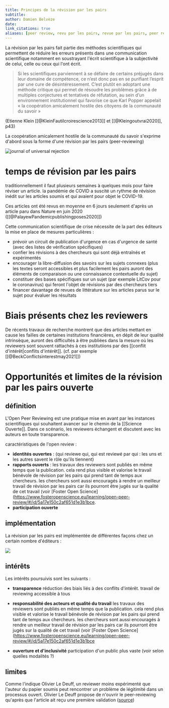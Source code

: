 ```yaml
---
title: Principes de la révision par les pairs
subtitle:
author: Damien Belvèze
date:
link_citations: true
aliases: [peer review, revu par les pairs, revue par les pairs, peer reviewed, peer reviewing, reviewers, reviewer]
---
```


La révision par les pairs fait partie des méthodes scientifiques qui permettent de réduire les erreurs présents dans une communication scientifique notamment en soustrayant l'écrit scientifique à la subjectivité de celui, celle ou ceux qui l'ont écrit. 

>Si les scientifiques parviennent à se défaire de certains préjugés dans leur domaine de compétence, ce n’est donc pas en se purifiant l’esprit par une cure de désintéressement. C’est plutôt en adoptant une méthode critique qui permet de résoudre les problèmes grâce à de multiples conjectures et tentatives de réfutation, au sein d’un environnement institutionnel qui favorise ce que Karl Popper appelait « la coopération amicalement hostile des citoyens de la communauté du savoir »

(Etienne Klein [[@KleinFautilcroirescience2013]] et [[@Kleingoutvrai2020]], p43)

La coopération amicalement hostile de la communauté du savoir s'exprime d'abord sous la forme d'une révision par les pairs (peer-reviewing)

![journal of universal rejection](universal_rejection.png)

# temps de révision par les pairs

traditionnellement il faut plusieurs semaines à quelques mois pour faire réviser un article. 
la pandémie de COVID a suscité un rythme de révision inédit sur les articles soumis et qui avaient pour objet le COVID-19. 

Ces articles ont été revus en moyenne en 6 jours seulement d'après un article paru dans Nature en juin 2020 ([[@PalayewPandemicpublishingposes2020]])

Cette communication scientifique de crise nécessite de la part des éditeurs la mise en place de mesures particulières : 

- prévoir un circuit de publication d'urgence en cas d'urgence de santé (avec des listes de vérification spécifiques)
- confier les révisions à des chercheurs qui sont déjà entraînés et expérimentés
- encourager la libre-diffusion des savoirs sur les sujets connexes (plus les textes seront accessibles et plus facilement les pairs auront des éléments de comparaison ou une connaissance contextuelle du sujet)
- constituer des bases spécifiques sur un sujet (par exemple LitCov pour le coronavirus) qui feront l'objet de révisions par des chercheurs tiers
- financer davantage de revues de littérature sur les articles parus sur le sujet pour évaluer les résultats

# Biais présents chez les reviewers

De récents travaux de recherche montrent que des articles mettant en cause les failles de certaines institutions financières, en dépit de leur qualité intrinsèque, auront des difficultés à être publiées dans la mesure où les reviewers sont souvent rattachés à ces institutiions par des [[conflit  d'intérêt|conflits d'intérêt]]. 
(cf. par exemple [[@BeckConflictsinterestmay2021]])

# Opportunités et limites de la révision par les pairs ouverte

## définition

L'Open Peer Reviewing est une pratique mise en avant par les instances scientifiques qui souhaitent avancer sur le chemin de la [[Science Ouverte]]. 
Dans ce scénario, les reviewers échangent et discutent avec les auteurs en toute transparence. 

caractéristiques de l'open review : 

- **identités ouvertes** : (qui reviewe qui, qui est reviewé par qui : les uns et les autres savent le rôle qu'ils tiennent)
- **rapports ouverts** : les travaux des reviewers sont publiés en même temps que la publication. cela rend plus visible et valorise le travail bénévole de révision par les pairs qui prend tant de temps aux chercheurs. les chercheurs sont aussi encouragés à rendre un meilleur travail de révision par les pairs car ils pourront être jugés sur la qualité de cet travail (voir [Foster Open Science](https://www.fosteropenscience.eu/learning/open-peer-review/#/id/5a17e150c2af651d1e3b1bce.
- **participation ouverte**

## implémentation

La révision par les pairs est implémentée de différentes façons chez un certain nombre d'éditeurs : 

![](open_peer.png)

## intérêts

Les intérêts poursuivis sont les suivants : 
- **transparence**
 réduction des biais liés à des conflits d'intérêt. 
travail de reviewing accessible à tous
 
- **responsabilité des acteurs et qualité du travail**
  les travaux des reviewers sont publiés en même temps que la publication. cela rend plus visible et valorise le travail bénévole de révision par les pairs qui prend tant de temps aux chercheurs. les chercheurs sont aussi encouragés à rendre un meilleur travail de révision par les pairs car ils pourront être jugés sur la qualité de cet travail (voir [Foster Open Science](https://www.fosteropenscience.eu/learning/open-peer-review/#/id/5a17e150c2af651d1e3b1bce
- **ouverture et d'inclusivité**
participation d'un public plus vaste (voir selon quelles modalités ?)

## limites

Comme l'indique Olivier Le Deuff, un reviewer moins expérimenté que l'auteur du papier soumis peut rencontrer un problème de légitimité dans un processus ouvert. Olivier Le Deuff propose de n'ouvrir le peer-reviewing qu'après que l'article ait reçu une première validation ([source](https://twitter.com/neuromancien/status/1489510047596138496))



